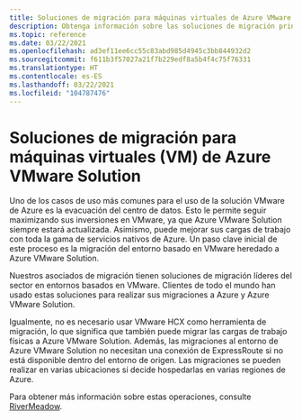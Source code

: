 ```yaml
---
title: Soluciones de migración para máquinas virtuales de Azure VMware Solution
description: Obtenga información sobre las soluciones de migración principales para las máquinas virtuales de Azure VMware Solution.
ms.topic: reference
ms.date: 03/22/2021
ms.openlocfilehash: ad3ef11ee6cc55c83abd985d4945c3bb844932d2
ms.sourcegitcommit: f611b3f57027a21f7b229edf8a5b4f4c75f76331
ms.translationtype: HT
ms.contentlocale: es-ES
ms.lasthandoff: 03/22/2021
ms.locfileid: "104787476"
---
```

# <a name="migration-solutions-for-azure-vmware-solution-virtual-machines-vms"></a>Soluciones de migración para máquinas virtuales (VM) de Azure VMware Solution

Uno de los casos de uso más comunes para el uso de la solución VMware de Azure es la evacuación del centro de datos.  Esto le permite seguir maximizando sus inversiones en VMware, ya que Azure VMware Solution siempre estará actualizada. Asimismo, puede mejorar sus cargas de trabajo con toda la gama de servicios nativos de Azure.  Un paso clave inicial de este proceso es la migración del entorno basado en VMware heredado a Azure VMware Solution.

Nuestros asociados de migración tienen soluciones de migración líderes del sector en entornos basados en VMware. Clientes de todo el mundo han usado estas soluciones para realizar sus migraciones a Azure y Azure VMware Solution.

Igualmente, no es necesario usar VMware HCX como herramienta de migración, lo que significa que también puede migrar las cargas de trabajo físicas a Azure VMware Solution. Además, las migraciones al entorno de Azure VMware Solution no necesitan una conexión de ExpressRoute si no está disponible dentro del entorno de origen.  Las migraciones se pueden realizar en varias ubicaciones si decide hospedarlas en varias regiones de Azure.

Para obtener más información sobre estas operaciones, consulte [RiverMeadow](https://www.rivermeadow.com/migrating-to-vmware-on-azure).